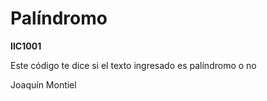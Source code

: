 # Palíndromo

**IIC1001**

Este código te dice si el texto ingresado es palíndromo o no

Joaquín Montiel